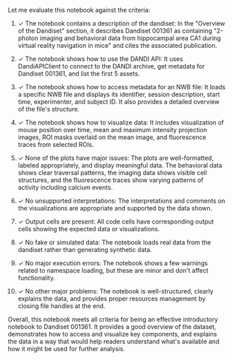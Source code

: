 Let me evaluate this notebook against the criteria:

1. ✓ The notebook contains a description of the dandiset: In the "Overview of the Dandiset" section, it describes Dandiset 001361 as containing "2-photon imaging and behavioral data from hippocampal area CA1 during virtual reality navigation in mice" and cites the associated publication.

2. ✓ The notebook shows how to use the DANDI API: It uses DandiAPIClient to connect to the DANDI archive, get metadata for Dandiset 001361, and list the first 5 assets.

3. ✓ The notebook shows how to access metadata for an NWB file: It loads a specific NWB file and displays its identifier, session description, start time, experimenter, and subject ID. It also provides a detailed overview of the file's structure.

4. ✓ The notebook shows how to visualize data: It includes visualization of mouse position over time, mean and maximum intensity projection images, ROI masks overlaid on the mean image, and fluorescence traces from selected ROIs.

5. ✓ None of the plots have major issues: The plots are well-formatted, labeled appropriately, and display meaningful data. The behavioral data shows clear traversal patterns, the imaging data shows visible cell structures, and the fluorescence traces show varying patterns of activity including calcium events.

6. ✓ No unsupported interpretations: The interpretations and comments on the visualizations are appropriate and supported by the data shown.

7. ✓ Output cells are present: All code cells have corresponding output cells showing the expected data or visualizations.

8. ✓ No fake or simulated data: The notebook loads real data from the dandiset rather than generating synthetic data.

9. ✓ No major execution errors: The notebook shows a few warnings related to namespace loading, but these are minor and don't affect functionality.

10. ✓ No other major problems: The notebook is well-structured, clearly explains the data, and provides proper resources management by closing file handles at the end.

Overall, this notebook meets all criteria for being an effective introductory notebook to Dandiset 001361. It provides a good overview of the dataset, demonstrates how to access and visualize key components, and explains the data in a way that would help readers understand what's available and how it might be used for further analysis.
